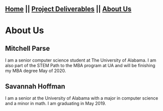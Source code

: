 ## [Home](README.md) || [Project Deliverables](project-deliverables.md) || [About Us](about-us.md)
# About Us
## Mitchell Parse
I am a senior computer science student at The University of Alabama. I am also part of the STEM Path to the MBA program at UA and will be finishing my MBA degree May of 2020.

## Savannah Hoffman
I am a senior at the University of Alabama with a major in computer science and a minor in math. I am graduating in May 2019.
